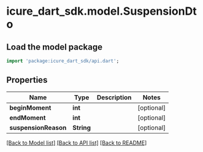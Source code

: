 # icure_dart_sdk.model.SuspensionDto

## Load the model package
```dart
import 'package:icure_dart_sdk/api.dart';
```

## Properties
Name | Type | Description | Notes
------------ | ------------- | ------------- | -------------
**beginMoment** | **int** |  | [optional]
**endMoment** | **int** |  | [optional]
**suspensionReason** | **String** |  | [optional]

[[Back to Model list]](../README.md#documentation-for-models) [[Back to API list]](../README.md#documentation-for-api-endpoints) [[Back to README]](../README.md)
